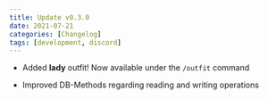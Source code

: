 ```yaml
---
title: Update v0.3.0
date: 2021-07-21
categories: [Changelog]
tags: [development, discord]
---
```


- Added **lady** outfit! Now available under the `/outfit` command

- Improved DB-Methods regarding reading and writing operations
